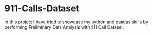 # 911-Calls-Dataset
In this project I have tried to showcase my python and pandas skills by performing Preliminary Data Analysis with 911 Call Dataset.

